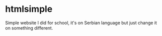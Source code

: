 # htmlsimple
Simple website I did for school, it's on Serbian language but just change it on something different. 
